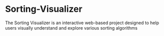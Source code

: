 # Sorting-Visualizer
The Sorting Visualizer is an interactive web-based project designed to help users visually understand and explore various sorting algorithms
